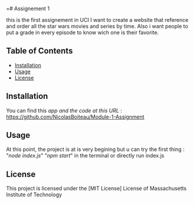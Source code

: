 =# Assignement 1 

this is the first assignement in UCI
I want to create a website that reference and order all the star wars movies and series by time.
Also i want people to put a grade in every episode to know wich one is their favorite.

## Table of Contents

- [Installation](#installation)
- [Usage](#usage)
- [License](#license)

## Installation

You can find  this _app and the code at this URL_ : https://github.com/NicolasBoiteau/Module-1-Assignment

## Usage

At this point, the project is at is very begining but u can try the first thing :
"*node index.js*" 
"*npm start*"
in the terminal or directly run index.js

## License

This project is licensed under the [MIT License]
License of Massachusetts Institute of Technology
